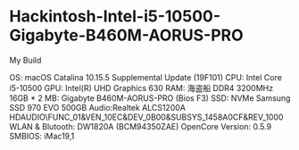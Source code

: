 # Hackintosh-Intel-i5-10500-Gigabyte-B460M-AORUS-PRO

My Build

OS: macOS Catalina 10.15.5 Supplemental Update (19F101)
CPU: Intel Core i5-10500
GPU: Intel(R) UHD Graphics 630
RAM: 海盗船 DDR4 3200MHz 16GB * 2
MB: Gigabyte B460M-AORUS-PRO (Bios F3)
SSD: NVMe Samsung SSD 970 EVO 500GB
Audio:Realtek ALCS1200A     HDAUDIO\FUNC_01&VEN_10EC&DEV_0B00&SUBSYS_1458A0CF&REV_1000    
WLAN & Blutooth: DW1820A (BCM94350ZAE)
OpenCore Version: 0.5.9
SMBIOS: iMac19,1


